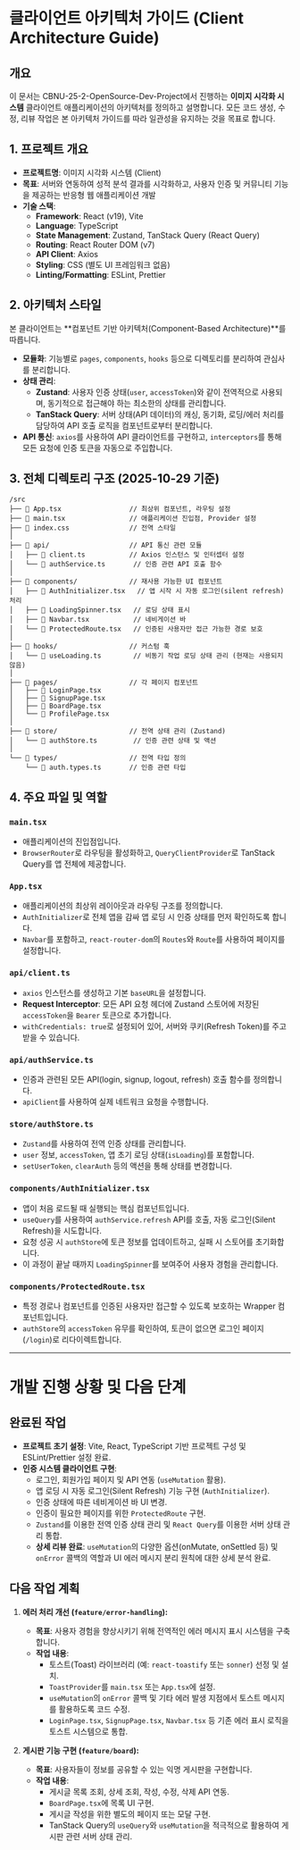 # 클라이언트 아키텍처 가이드 (Client Architecture Guide)

## 개요

이 문서는 CBNU-25-2-OpenSource-Dev-Project에서 진행하는 **이미지 시각화 시스템** 클라이언트 애플리케이션의 아키텍처를 정의하고 설명합니다. 모든 코드 생성, 수정, 리뷰 작업은 본 아키텍처 가이드를 따라 일관성을 유지하는 것을 목표로 합니다.

## 1. 프로젝트 개요

- **프로젝트명**: 이미지 시각화 시스템 (Client)
- **목표**: 서버와 연동하여 성적 분석 결과를 시각화하고, 사용자 인증 및 커뮤니티 기능을 제공하는 반응형 웹 애플리케이션 개발
- **기술 스택**:
  - **Framework**: React (v19), Vite
  - **Language**: TypeScript
  - **State Management**: Zustand, TanStack Query (React Query)
  - **Routing**: React Router DOM (v7)
  - **API Client**: Axios
  - **Styling**: CSS (별도 UI 프레임워크 없음)
  - **Linting/Formatting**: ESLint, Prettier

## 2. 아키텍처 스타일

본 클라이언트는 **컴포넌트 기반 아키텍처(Component-Based Architecture)**를 따릅니다.

- **모듈화**: 기능별로 `pages`, `components`, `hooks` 등으로 디렉토리를 분리하여 관심사를 분리합니다.
- **상태 관리**:
  - **Zustand**: 사용자 인증 상태(`user`, `accessToken`)와 같이 전역적으로 사용되며, 동기적으로 접근해야 하는 최소한의 상태를 관리합니다.
  - **TanStack Query**: 서버 상태(API 데이터)의 캐싱, 동기화, 로딩/에러 처리를 담당하여 API 호출 로직을 컴포넌트로부터 분리합니다.
- **API 통신**: `axios`를 사용하여 API 클라이언트를 구현하고, `interceptors`를 통해 모든 요청에 인증 토큰을 자동으로 주입합니다.

## 3. 전체 디렉토리 구조 (2025-10-29 기준)

```
/src
├── 📄 App.tsx                 // 최상위 컴포넌트, 라우팅 설정
├── 📄 main.tsx                // 애플리케이션 진입점, Provider 설정
├── 📄 index.css               // 전역 스타일
│
├── 📁 api/                    // API 통신 관련 모듈
│   ├── 📄 client.ts           // Axios 인스턴스 및 인터셉터 설정
│   └── 📄 authService.ts       // 인증 관련 API 호출 함수
│
├── 📁 components/             // 재사용 가능한 UI 컴포넌트
│   ├── 📄 AuthInitializer.tsx   // 앱 시작 시 자동 로그인(silent refresh) 처리
│   ├── 📄 LoadingSpinner.tsx   // 로딩 상태 표시
│   ├── 📄 Navbar.tsx           // 네비게이션 바
│   └── 📄 ProtectedRoute.tsx   // 인증된 사용자만 접근 가능한 경로 보호
│
├── 📁 hooks/                  // 커스텀 훅
│   └── 📄 useLoading.ts        // 비동기 작업 로딩 상태 관리 (현재는 사용되지 않음)
│
├── 📁 pages/                  // 각 페이지 컴포넌트
│   ├── 📄 LoginPage.tsx
│   ├── 📄 SignupPage.tsx
│   ├── 📄 BoardPage.tsx
│   └── 📄 ProfilePage.tsx
│
├── 📁 store/                  // 전역 상태 관리 (Zustand)
│   └── 📄 authStore.ts         // 인증 관련 상태 및 액션
│
└── 📁 types/                  // 전역 타입 정의
    └── 📄 auth.types.ts       // 인증 관련 타입
```

## 4. 주요 파일 및 역할

### `main.tsx`

- 애플리케이션의 진입점입니다.
- `BrowserRouter`로 라우팅을 활성화하고, `QueryClientProvider`로 TanStack Query를 앱 전체에 제공합니다.

### `App.tsx`

- 애플리케이션의 최상위 레이아웃과 라우팅 구조를 정의합니다.
- `AuthInitializer`로 전체 앱을 감싸 앱 로딩 시 인증 상태를 먼저 확인하도록 합니다.
- `Navbar`를 포함하고, `react-router-dom`의 `Routes`와 `Route`를 사용하여 페이지를 설정합니다.

### `api/client.ts`

- `axios` 인스턴스를 생성하고 기본 `baseURL`을 설정합니다.
- **Request Interceptor**: 모든 API 요청 헤더에 Zustand 스토어에 저장된 `accessToken`을 `Bearer` 토큰으로 추가합니다.
- `withCredentials: true`로 설정되어 있어, 서버와 쿠키(Refresh Token)를 주고받을 수 있습니다.

### `api/authService.ts`

- 인증과 관련된 모든 API(login, signup, logout, refresh) 호출 함수를 정의합니다.
- `apiClient`를 사용하여 실제 네트워크 요청을 수행합니다.

### `store/authStore.ts`

- `Zustand`를 사용하여 전역 인증 상태를 관리합니다.
- `user` 정보, `accessToken`, 앱 초기 로딩 상태(`isLoading`)를 포함합니다.
- `setUserToken`, `clearAuth` 등의 액션을 통해 상태를 변경합니다.

### `components/AuthInitializer.tsx`

- 앱이 처음 로드될 때 실행되는 핵심 컴포넌트입니다.
- `useQuery`를 사용하여 `authService.refresh` API를 호출, 자동 로그인(Silent Refresh)을 시도합니다.
- 요청 성공 시 `authStore`에 토큰 정보를 업데이트하고, 실패 시 스토어를 초기화합니다.
- 이 과정이 끝날 때까지 `LoadingSpinner`를 보여주어 사용자 경험을 관리합니다.

### `components/ProtectedRoute.tsx`

- 특정 경로나 컴포넌트를 인증된 사용자만 접근할 수 있도록 보호하는 Wrapper 컴포넌트입니다.
- `authStore`의 `accessToken` 유무를 확인하여, 토큰이 없으면 로그인 페이지(`/login`)로 리다이렉트합니다.

---

# 개발 진행 상황 및 다음 단계

## 완료된 작업

- **프로젝트 초기 설정**: Vite, React, TypeScript 기반 프로젝트 구성 및 ESLint/Prettier 설정 완료.
- **인증 시스템 클라이언트 구현**:
  - 로그인, 회원가입 페이지 및 API 연동 (`useMutation` 활용).
  - 앱 로딩 시 자동 로그인(Silent Refresh) 기능 구현 (`AuthInitializer`).
  - 인증 상태에 따른 네비게이션 바 UI 변경.
  - 인증이 필요한 페이지를 위한 `ProtectedRoute` 구현.
  - `Zustand`를 이용한 전역 인증 상태 관리 및 `React Query`를 이용한 서버 상태 관리 통합.
  - **상세 리뷰 완료**: `useMutation`의 다양한 옵션(onMutate, onSettled 등) 및 `onError` 콜백의 역할과 UI 에러 메시지 분리 원칙에 대한 상세 분석 완료.

## 다음 작업 계획

1.  **에러 처리 개선 (`feature/error-handling`):**
    - **목표**: 사용자 경험을 향상시키기 위해 전역적인 에러 메시지 표시 시스템을 구축합니다.
    - **작업 내용**:
      - 토스트(Toast) 라이브러리 (예: `react-toastify` 또는 `sonner`) 선정 및 설치.
      - `ToastProvider`를 `main.tsx` 또는 `App.tsx`에 설정.
      - `useMutation`의 `onError` 콜백 및 기타 에러 발생 지점에서 토스트 메시지를 활용하도록 코드 수정.
      - `LoginPage.tsx`, `SignupPage.tsx`, `Navbar.tsx` 등 기존 에러 표시 로직을 토스트 시스템으로 통합.

2.  **게시판 기능 구현 (`feature/board`):**
    - **목표**: 사용자들이 정보를 공유할 수 있는 익명 게시판을 구현합니다.
    - **작업 내용**:
      - 게시글 목록 조회, 상세 조회, 작성, 수정, 삭제 API 연동.
      - `BoardPage.tsx`에 목록 UI 구현.
      - 게시글 작성을 위한 별도의 페이지 또는 모달 구현.
      - TanStack Query의 `useQuery`와 `useMutation`을 적극적으로 활용하여 게시판 관련 서버 상태 관리.
